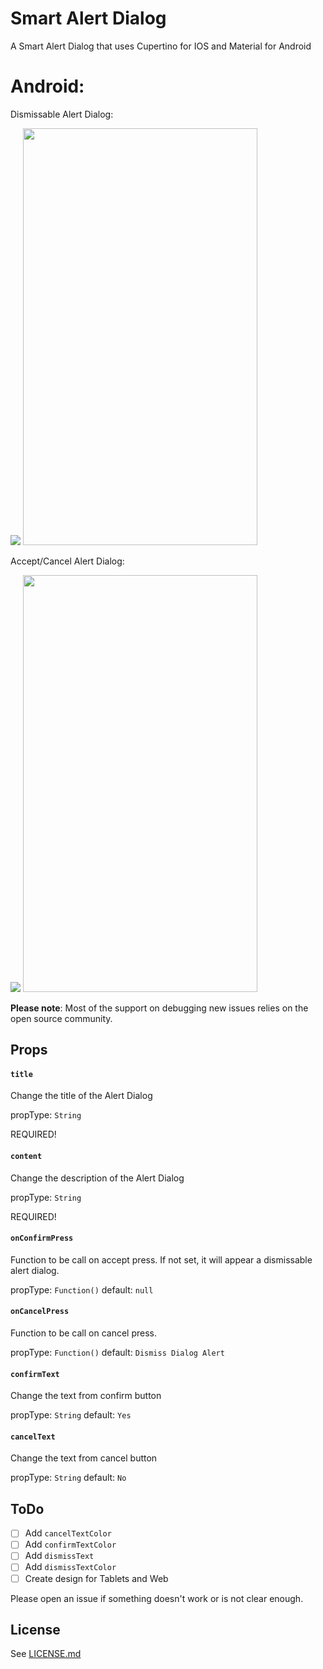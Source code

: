 # Smart Alert Dialog 

A Smart Alert Dialog that uses Cupertino for IOS and Material for Android

# Android:

Dismissable Alert Dialog:

![](/https://i.imgur.com/6P0K1l5.png)
<img src="https://i.imgur.com/6P0K1l5.png"  width="375" height="667">

Accept/Cancel Alert Dialog:

![](/https://i.imgur.com/ApKecci.png)
<img src="https://i.imgur.com/ApKecci.png"  width="375" height="667">

**Please note**: Most of the support on debugging new issues relies on the open source community.

## Props

#### `title`

Change the title of the Alert Dialog

propType: `String`

REQUIRED!

#### `content`

Change the description of the Alert Dialog

propType: `String`

REQUIRED!

#### `onConfirmPress`

Function to be call on accept press. If not set, it will appear a dismissable alert dialog.

propType: `Function()`
default: `null`

#### `onCancelPress`

Function to be call on cancel press.

propType: `Function()`
default: `Dismiss Dialog Alert`


#### `confirmText`

Change the text from confirm button

propType: `String`
default: `Yes`


#### `cancelText`
Change the text from cancel button

propType: `String`
default: `No`

## ToDo
- [ ] Add `cancelTextColor`
- [ ] Add `confirmTextColor`
- [ ] Add `dismissText`
- [ ] Add `dismissTextColor`
- [ ] Create design for Tablets and Web

Please open an issue if something doesn't work or is not clear enough.

## License

See [LICENSE.md](LICENSE.md)
